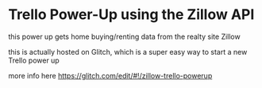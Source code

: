 # Trello Power-Up using the Zillow API

this power up gets home buying/renting data from the realty site Zillow

this is actually hosted on Glitch, which is a super easy way to start a new Trello power up

more info here
https://glitch.com/edit/#!/zillow-trello-powerup
